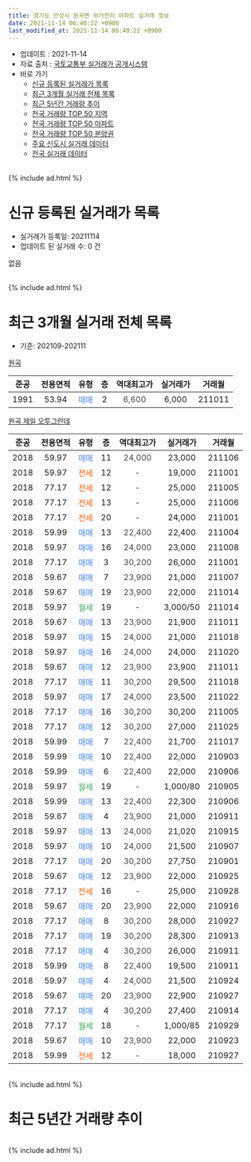```yaml
---
title: 경기도 안성시 원곡면 외가천리 아파트 실거래 정보
date: 2021-11-14 06:40:22 +0900
last_modified_at: 2021-11-14 06:40:22 +0900
---
```


* 업데이트 : 2021-11-14
* 자료 출처 : [국토교통부 실거래가 공개시스템](http://rt.molit.go.kr)
* 바로 가기
    * [신규 등록된 실거래가 목록](#신규-등록된-실거래가-목록)
    * [최근 3개월 실거래 전체 목록](#최근-3개월-실거래-전체-목록)
    * [최근 5년간 거래량 추이](#최근-5년간-거래량-추이)
    * [전국 거래량 TOP 50 지역](https://inasie.github.io/apt-trade-info/최근-3개월-전국에서-가장-거래가-많이-발생한-지역)
    * [전국 거래량 TOP 50 아파트](https://inasie.github.io/apt-trade-info/최근-3개월-전국에서-가장-거래가-많이-발생한-아파트)
    * [전국 거래량 TOP 50 분양권](https://inasie.github.io/apt-trade-info/최근-3개월-전국에서-가장-거래가-많이-발생한-분양권)
    * [주요 신도시 실거래 데이터](https://inasie.github.io/apt-trade-info/주요-신도시)
    * [전국 실거래 데이터](https://inasie.github.io/apt-trade-info/전국)
<br>
{% include ad.html %}
<br>

# 신규 등록된 실거래가 목록
* 실거래가 등록일: 20211114
* 업데이트 된 실거래 수: 0 건

없음

<br>
{% include ad.html %}
<br>

# 최근 3개월 실거래 전체 목록
* 기준: 202109-202111


[원곡](https://search.naver.com/search.naver?query=%EA%B2%BD%EA%B8%B0%EB%8F%84+%EC%95%88%EC%84%B1%EC%8B%9C+%EC%9B%90%EA%B3%A1%EB%A9%B4+%EC%99%B8%EA%B0%80%EC%B2%9C%EB%A6%AC+%EC%9B%90%EA%B3%A1)

|준공|전용면적|유형|층|역대최고가|실거래가|거래월|
|:---:|:---:|:---:|:---:|:---:|:---:|:---:|
|1991|53.94|<span style="color:#4285f3">매매</span>|2|<span style="color:#444444">6,600</span>|6,000|211011|

[원곡 제일 오투그란데](https://search.naver.com/search.naver?query=%EA%B2%BD%EA%B8%B0%EB%8F%84+%EC%95%88%EC%84%B1%EC%8B%9C+%EC%9B%90%EA%B3%A1%EB%A9%B4+%EC%99%B8%EA%B0%80%EC%B2%9C%EB%A6%AC+%EC%9B%90%EA%B3%A1+%EC%A0%9C%EC%9D%BC+%EC%98%A4%ED%88%AC%EA%B7%B8%EB%9E%80%EB%8D%B0)

|준공|전용면적|유형|층|역대최고가|실거래가|거래월|
|:---:|:---:|:---:|:---:|:---:|:---:|:---:|
|2018|59.97|<span style="color:#4285f3">매매</span>|11|<span style="color:#444444">24,000</span>|23,000|211106|
|2018|59.97|<span style="color:#ff5a00">전세</span>|12|<span style="color:#444444">-</span>|19,000|211001|
|2018|77.17|<span style="color:#ff5a00">전세</span>|12|<span style="color:#444444">-</span>|25,000|211005|
|2018|77.17|<span style="color:#ff5a00">전세</span>|13|<span style="color:#444444">-</span>|25,000|211006|
|2018|77.17|<span style="color:#ff5a00">전세</span>|20|<span style="color:#444444">-</span>|24,000|211001|
|2018|59.99|<span style="color:#4285f3">매매</span>|13|<span style="color:#444444">22,400</span>|22,400|211004|
|2018|59.97|<span style="color:#4285f3">매매</span>|16|<span style="color:#444444">24,000</span>|23,000|211008|
|2018|77.17|<span style="color:#4285f3">매매</span>|3|<span style="color:#444444">30,200</span>|26,000|211001|
|2018|59.67|<span style="color:#4285f3">매매</span>|7|<span style="color:#444444">23,900</span>|21,000|211007|
|2018|59.67|<span style="color:#4285f3">매매</span>|19|<span style="color:#444444">23,900</span>|22,000|211014|
|2018|59.97|<span style="color:#34a853">월세</span>|19|<span style="color:#444444">-</span>|3,000/50|211014|
|2018|59.67|<span style="color:#4285f3">매매</span>|13|<span style="color:#444444">23,900</span>|21,900|211011|
|2018|59.97|<span style="color:#4285f3">매매</span>|15|<span style="color:#444444">24,000</span>|21,000|211018|
|2018|59.97|<span style="color:#4285f3">매매</span>|16|<span style="color:#444444">24,000</span>|24,000|211020|
|2018|59.67|<span style="color:#4285f3">매매</span>|12|<span style="color:#444444">23,900</span>|23,900|211011|
|2018|77.17|<span style="color:#4285f3">매매</span>|11|<span style="color:#444444">30,200</span>|29,500|211018|
|2018|59.97|<span style="color:#4285f3">매매</span>|17|<span style="color:#444444">24,000</span>|23,500|211022|
|2018|77.17|<span style="color:#4285f3">매매</span>|16|<span style="color:#444444">30,200</span>|30,200|211005|
|2018|77.17|<span style="color:#4285f3">매매</span>|12|<span style="color:#444444">30,200</span>|27,000|211025|
|2018|59.99|<span style="color:#4285f3">매매</span>|7|<span style="color:#444444">22,400</span>|21,700|211017|
|2018|59.99|<span style="color:#4285f3">매매</span>|10|<span style="color:#444444">22,400</span>|22,000|210903|
|2018|59.99|<span style="color:#4285f3">매매</span>|6|<span style="color:#444444">22,400</span>|22,000|210906|
|2018|59.97|<span style="color:#34a853">월세</span>|19|<span style="color:#444444">-</span>|1,000/80|210905|
|2018|59.99|<span style="color:#4285f3">매매</span>|13|<span style="color:#444444">22,400</span>|22,300|210906|
|2018|59.67|<span style="color:#4285f3">매매</span>|4|<span style="color:#444444">23,900</span>|21,000|210911|
|2018|59.97|<span style="color:#4285f3">매매</span>|13|<span style="color:#444444">24,000</span>|21,020|210915|
|2018|59.97|<span style="color:#4285f3">매매</span>|10|<span style="color:#444444">24,000</span>|21,500|210907|
|2018|77.17|<span style="color:#4285f3">매매</span>|20|<span style="color:#444444">30,200</span>|27,750|210901|
|2018|59.67|<span style="color:#4285f3">매매</span>|12|<span style="color:#444444">23,900</span>|22,000|210925|
|2018|77.17|<span style="color:#ff5a00">전세</span>|16|<span style="color:#444444">-</span>|25,000|210928|
|2018|59.67|<span style="color:#4285f3">매매</span>|20|<span style="color:#444444">23,900</span>|22,000|210916|
|2018|77.17|<span style="color:#4285f3">매매</span>|8|<span style="color:#444444">30,200</span>|28,000|210927|
|2018|77.17|<span style="color:#4285f3">매매</span>|19|<span style="color:#444444">30,200</span>|28,300|210913|
|2018|77.17|<span style="color:#4285f3">매매</span>|4|<span style="color:#444444">30,200</span>|26,000|210911|
|2018|59.99|<span style="color:#4285f3">매매</span>|8|<span style="color:#444444">22,400</span>|19,500|210911|
|2018|59.97|<span style="color:#4285f3">매매</span>|4|<span style="color:#444444">24,000</span>|21,500|210924|
|2018|59.67|<span style="color:#4285f3">매매</span>|20|<span style="color:#444444">23,900</span>|22,900|210927|
|2018|77.17|<span style="color:#4285f3">매매</span>|4|<span style="color:#444444">30,200</span>|27,400|210914|
|2018|77.17|<span style="color:#34a853">월세</span>|18|<span style="color:#444444">-</span>|1,000/85|210929|
|2018|59.67|<span style="color:#4285f3">매매</span>|10|<span style="color:#444444">23,900</span>|22,000|210923|
|2018|59.99|<span style="color:#ff5a00">전세</span>|12|<span style="color:#444444">-</span>|18,000|210927|


<br>
{% include ad.html %}
<br>

# 최근 5년간 거래량 추이


<div style="width:100%;">
    <canvas id="deal_progress" height="200"></canvas>
</div>

<script>
new Chart(document.getElementById("deal_progress"), {
    type: 'line',
    data: {
        labels: ['201611','201612','201701','201702','201703','201704','201705','201706','201707','201708','201709','201710','201711','201712','201801','201802','201803','201804','201805','201806','201807','201808','201809','201810','201811','201812','201901','201902','201903','201904','201905','201906','201907','201908','201909','201910','201911','201912','202001','202002','202003','202004','202005','202006','202007','202008','202009','202010','202011','202012','202101','202102','202103','202104','202105','202106','202107','202108','202109','202110','202111'],
        datasets: [{
            label: '매매',
            pointRadius: 1,
            data: [1, 1, 0, 0, 0, 0, 0, 1, 0, 0, 0, 0, 0, 0, 3, 0, 3, 3, 8, 4, 19, 13, 15, 10, 5, 11, 24, 14, 8, 1, 1, 0, 2, 1, 1, 0, 2, 3, 0, 2, 2, 1, 2, 4, 2, 4, 3, 3, 5, 4, 3, 12, 12, 27, 36, 22, 11, 11, 17, 15, 1],
            borderColor: "rgba(255, 201, 14, 1)",
            backgroundColor: "rgba(255, 201, 14, 0.5)",
            fill: false,
            lineTension: 0
        },{
            label: '전월세',
            pointRadius: 1,
            data: [0, 0, 0, 0, 0, 0, 0, 0, 0, 0, 0, 0, 0, 0, 1, 0, 0, 0, 2, 7, 34, 49, 45, 17, 6, 8, 7, 6, 7, 5, 5, 5, 4, 5, 1, 6, 3, 1, 3, 7, 11, 5, 5, 8, 8, 13, 10, 11, 2, 13, 4, 7, 9, 22, 17, 15, 8, 7, 4, 5, 0],
            borderColor: "rgba(0, 141, 185, 1)",
            backgroundColor: "rgba(0, 141, 185, 0.5)",
            fill: false,
            lineTension: 0
        }
        ]
    },
    options: {
        responsive: true,
        title: {
            display: false
        },
        tooltips: {
            mode: 'index',
            intersect: false
        },
        hover: {
            mode: 'nearest',
            intersect: true
        },
        scales: {
            xAxes: [{
                display: true,
                scaleLabel: {
                    display: true,
                    labelString: '년/월'
                }
            }],
            yAxes: [{
                display: true,
                ticks: {
                    suggestedMin: 0,
                },
                scaleLabel: {
                    display: true,
                    labelString: '실거래 수'
                }
            }]
        }
    }
});

</script>


<br>
{% include ad.html %}
<br>

